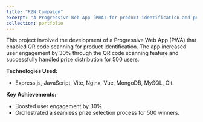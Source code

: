 ```yaml
---
title: "RZN Campaign"
excerpt: "A Progressive Web App (PWA) for product identification and prize distribution."
collection: portfolio
---
```


This project involved the development of a Progressive Web App (PWA) that enabled QR code scanning for product identification. The app increased user engagement by 30% through the QR code scanning feature and successfully handled prize distribution for 500 users.

**Technologies Used:**

- Express.js, JavaScript, Vite, Nginx, Vue, MongoDB, MySQL, Git.

**Key Achievements:**

- Boosted user engagement by 30%.
- Orchestrated a seamless prize selection process for 500 winners.
